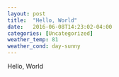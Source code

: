 ```yaml
---
layout: post
title:  "Hello, World"
date:   2016-06-08T14:23:02-04:00
categories: [Uncategorized]
weather_temp: 81
weather_cond: day-sunny
---
```

Hello, World
